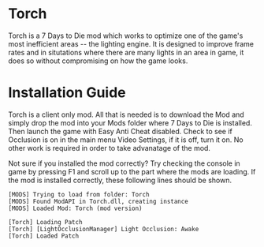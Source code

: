 # Torch

Torch is a 7 Days to Die mod which works to optimize one of the game's most inefficient areas -- the lighting engine. It is designed to improve frame rates and in situtations where there are many lights in an area in game, it does so without compromising on how the game looks.

# Installation Guide

Torch is a client only mod. All that is needed is to download the Mod and simply drop the mod into your Mods folder where 7 Days to Die is installed. Then launch the game with Easy Anti Cheat disabled. Check to see if Occlusion is on in the main menu Video Settings, if it is off, turn it on. No other work is required in order to take advanatage of the mod.

Not sure if you installed the mod correctly? Try checking the console in game by pressing F1 and scroll up to the part where the mods are loading. If the mod is installed correctly, these following lines should be shown.

```Text
[MODS] Trying to load from folder: Torch
[MODS] Found ModAPI in Torch.dll, creating instance
[MODS] Loaded Mod: Torch (mod version)

[Torch] Loading Patch
[Torch] [LightOcclusionManager] Light Occlusion: Awake
[Torch] Loaded Patch
```
